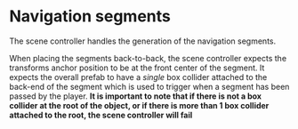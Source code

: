 
# Navigation segments

The scene controller handles the generation of the navigation segments.  

When placing the segments back-to-back, the scene controller expects the transforms anchor position to be at the front center of the segment.  It expects the overall prefab to have a _single_ box collider attached to the back-end of the segment which is used to trigger when a segment has been passed by the player.  __It is important to note that if there is not a box collider at the root of the object, or if there is more than 1 box collider attached to the root, the scene controller will fail__
